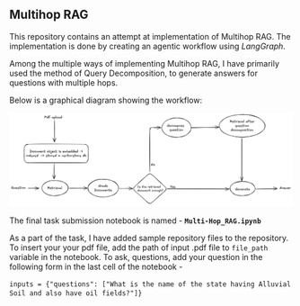 ## Multihop RAG
This repository contains an attempt at implementation of Multihop RAG. The implementation is done by creating an agentic workflow using *LangGraph*.

Among the multiple ways of implementing Multihop RAG, I have primarily used the method of Query Decomposition, to generate answers for questions with multiple hops. 

Below is a graphical diagram showing the workflow: 

![Workflow Diagram](workflow.png)

The final task submission notebook is named - **`Multi-Hop_RAG.ipynb`**

As a part of the task, I have added sample repository files to the repository. To insert your your pdf file, add the path of input .pdf file to `file_path` variable in the notebook. 
To ask, questions, add your question in the following form in the last cell of the notebook - 
```
inputs = {"questions": ["What is the name of the state having Alluvial Soil and also have oil fields?"]}
```
 
